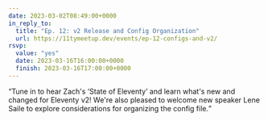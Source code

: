 ```yaml
---
date: 2023-03-02T08:49:00+0000
in_reply_to:
  title: "Ep. 12: v2 Release and Config Organization"
  url: https://11tymeetup.dev/events/ep-12-configs-and-v2/
rsvp:
  value: "yes"
  date: 2023-03-16T16:00:00+0000
  finish: 2023-03-16T17:00:00+0000
---
```


<q>Tune in to hear Zach's <q>State of Eleventy</q> and learn what's new and changed for Eleventy v2! We're also pleased to welcome new speaker Lene Saile to explore considerations for organizing the config file.</q>

